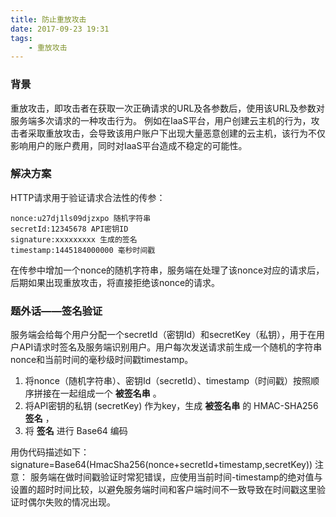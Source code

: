 ```yaml
---
title: 防止重放攻击
date: 2017-09-23 19:31
tags:
    - 重放攻击
---
```


### 背景
重放攻击，即攻击者在获取一次正确请求的URL及各参数后，使用该URL及参数对服务端多次请求的一种攻击行为。
例如在IaaS平台，用户创建云主机的行为，攻击者采取重放攻击，会导致该用户账户下出现大量恶意创建的云主机，该行为不仅影响用户的账户费用，同时对IaaS平台造成不稳定的可能性。

<!--more-->

### 解决方案
HTTP请求用于验证请求合法性的传参：
```
nonce:u27dj1ls09djzxpo 随机字符串 
secretId:12345678 API密钥ID 
signature:xxxxxxxxx 生成的签名 
timestamp:1445184000000 毫秒时间戳
```
在传参中增加一个nonce的随机字符串，服务端在处理了该nonce对应的请求后，后期如果出现重放攻击，将直接拒绝该nonce的请求。

### 题外话——签名验证
服务端会给每个用户分配一个secretId（密钥Id）和secretKey（私钥），用于在用户API请求时签名及服务端识别用户。用户每次发送请求前生成一个随机的字符串nonce和当前时间的毫秒级时间戳timestamp。
1. 将nonce（随机字符串）、密钥Id（secretId）、timestamp（时间戳）按照顺序拼接在一起组成一个 **被签名串** 。
2. 将API密钥的私钥 (secretKey) 作为key，生成 **被签名串** 的 HMAC-SHA256 **签名** ，
3. 将 **签名** 进行 Base64 编码

用伪代码描述如下：  
signature=Base64(HmacSha256(nonce+secretId+timestamp,secretKey))
注意：
服务端在做时间戳验证时常犯错误，应使用当前时间-timestamp的绝对值与设置的超时时间比较，以避免服务端时间和客户端时间不一致导致在时间戳这里验证时偶尔失败的情况出现。


